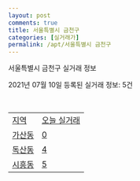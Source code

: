 ```yaml
---
layout: post
comments: true
title: 서울특별시 금천구
categories: [실거래가]
permalink: /apt/서울특별시 금천구
---
```


서울특별시 금천구 실거래 정보

2021년 07월 10일 등록된 실거래 정보: 5건

<script type="text/javascript">
  google.charts.load('current', {'packages':['corechart']});
  google.charts.setOnLoadCallback(drawChart);

  function drawChart() {
    var data = google.visualization.arrayToDataTable([['거래일', '매매', '전월세', '전매'], ['20-07', 90, 155, 0], ['20-08', 93, 164, 0], ['20-09', 69, 172, 0], ['20-10', 71, 210, 0], ['20-11', 123, 176, 0], ['20-12', 228, 229, 0], ['21-01', 116, 212, 0], ['21-02', 75, 153, 0], ['21-03', 128, 192, 0], ['21-04', 82, 163, 0], ['21-05', 109, 149, 0], ['21-06', 51, 121, 0], ['21-07', 3, 23, 0]]);

    var options = {
      title: '최근 1년간 유형별 거래량 추이',
      legend: { position: 'bottom' }
    };

    var chart = new google.visualization.LineChart(document.getElementById('columnchart_material'));
    chart.draw(data, (options));
  }
</script>

<div id="columnchart_material" style="width: 95%; margin-left: -35px"></div>
<br>
<table class="sortable">
  <tr>
    <td><a href="#">지역</a></td>
    <td><a href="#">오늘 실거래</a></td>
  </tr>

  
  <tr class="item">
    <td><a href="서울특별시 금천구 가산동">가산동</a></td>
    <td><a href="서울특별시 금천구 가산동">0</a></td>
  </tr>
    

  <tr class="item">
    <td><a href="서울특별시 금천구 독산동">독산동</a></td>
    <td><a href="서울특별시 금천구 독산동">4</a></td>
  </tr>
    

  <tr class="item">
    <td><a href="서울특별시 금천구 시흥동">시흥동</a></td>
    <td><a href="서울특별시 금천구 시흥동">5</a></td>
  </tr>
    


</table>


    